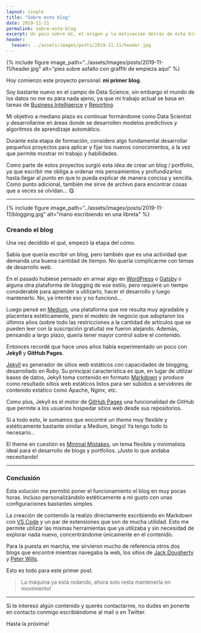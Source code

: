 ```yaml
---
layout: single
title: "Sobre este blog"
date: 2019-11-11
permalink: sobre-este-blog
excerpt: Un poco sobre mí, el origen y la motivación detrás de este blog.
header:
  teaser: ../assets/images/posts/2019-11-11/header.jpg
---
```


{% include figure image_path="../assets/images/posts/2019-11-11/header.jpg" alt="pies sobre asfalto con graffiti de empieza aquí" %}

Hoy comienzo este proyecto personal: **mi primer blog**.

Soy bastante nuevo en el campo de Data Science, sin embargo el mundo de los datos no me es para nada ajeno, ya que mi trabajo actual se basa en tareas de [Business Intelligence](https://es.wikipedia.org/wiki/Inteligencia_empresarial) y [Reporting](https://en.wikipedia.org/wiki/Data_reporting).

Mi objetivo a mediano plazo es continuar formándome como Data Scientist y desarrollarme en áreas donde se desarrollen modelos predictivos y algoritmos de aprendizaje automático.

Durante esta etapa de formación, considero algo fundamental desarrollar pequeños proyectos para aplicar y fijar los nuevos conocimientos, a la vez que permite mostrar mi trabajo y habilidades.

Como parte de estos proyectos surgió esta idea de crear un blog / portfolio, ya que escribir me obliga a ordenar mis pensamientos y profundizarlos hasta llegar al punto en que lo pueda explicar de manera concisa y sencilla. Como punto adicional, también me sirve de archivo para encontrar cosas que a veces se olvidan... 😋

---

{% include figure image_path="../assets/images/posts/2019-11-11/blogging.jpg" alt="mano escribiendo en una libreta" %}

### Creando el blog

Una vez decidido el _qué_, empezó la etapa del _cómo_.

Sabía que quería escribir un blog, pero también que es una actividad que demanda una buena cantidad de tiempo. No quería complicarme con temas de desarrollo web.

En el pasado hubiese pensado en armar algo en [WordPress](https://es.wordpress.com/) o [Gatsby](https://www.gatsbyjs.org/) o alguna otra plataforma de blogging de ese estilo, pero requiere un tiempo considerable para aprender a utilizarlo, hacer el desarrollo y luego mantenerlo. No, ya intenté eso y no funcionó...

Luego pensé en [Medium](https://medium.com), una plataforma que me resulta muy agradable y placentera estéticamente, pero el modelo de negocio que adoptaron los últimos años (sobre todo las restricciones a la cantidad de artículos que se pueden leer con la suscripción gratuita) me fueron alejando. Además, pensando a largo plazo, quería tener mayor control sobre el contenido.

Entonces recordé que hace unos años había experimentado un poco con **Jekyll** y **GitHub Pages**.

[Jekyll](https://jekyllrb.com/) es generador de sitios web estáticos con capacidades de blogging, desarrollado en Ruby. Su principal característica es que, en lugar de utilizar bases de datos, Jekyll toma contenido en formato [Markdown](https://es.wikipedia.org/wiki/Markdown) y produce como resultado sitios web estáticos listos para ser subidos a servidores de contenido estático como Apache, Nginx, etc.

Como plus, Jekyll es el motor de [GitHub Pages](https://pages.github.com/) una funcionalidad de GitHub que permite a los usuarios hospedar sitios web desde sus repositorios.

Si a todo esto, le sumamos que encontré un _theme_ muy flexible y estéticamente bastante similar a Medium, bingo! Ya tengo todo lo necesario...

El theme en cuestión es [Minimal Mistakes](https://mmistakes.github.io/minimal-mistakes/), un tema flexible y minimalista ideal para el desarrollo de blogs y portfolios. ¡Justo lo que andaba necesitando!

---

### Conclusión

Esta solución me permitió poner el funcionamiento el blog en muy pocas horas. Incluso personalizándolo estéticamente a mi gusto con unas configuraciones bastantes simples.

La creación de contenido la realizo directamente escribiendo en Markdown con [VS Code](https://code.visualstudio.com/) y un par de extensiones que son de mucha utilidad. Esto me permite utilizar las mismas herramientas que ya utilizaba y sin necesidad de explorar nada nuevo, concentrándome únicamente en el contenido.

Para la puesta en marcha, me sirvieron mucho de referencia otros dos blogs que encontré mientras navegaba la web, los sitios de [Jack Dougherty](https://jackdougherty.org) y [Peter Wills](http://www.pwills.com/).

Esto es todo para este primer post.

> La máquina ya está rodando, ahora solo resta mantenerla en movimiento!

---

Si te interesó algún contenido y querés contactarme, no dudes en ponerte en contacto conmigo escribiéndome al mail o en Twitter.

Hasta la próxima!
